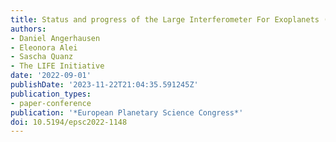 ```yaml
---
title: Status and progress of the Large Interferometer For Exoplanets (LIFE) mission
authors:
- Daniel Angerhausen
- Eleonora Alei
- Sascha Quanz
- The LIFE Initiative
date: '2022-09-01'
publishDate: '2023-11-22T21:04:35.591245Z'
publication_types:
- paper-conference
publication: '*European Planetary Science Congress*'
doi: 10.5194/epsc2022-1148
---
```

